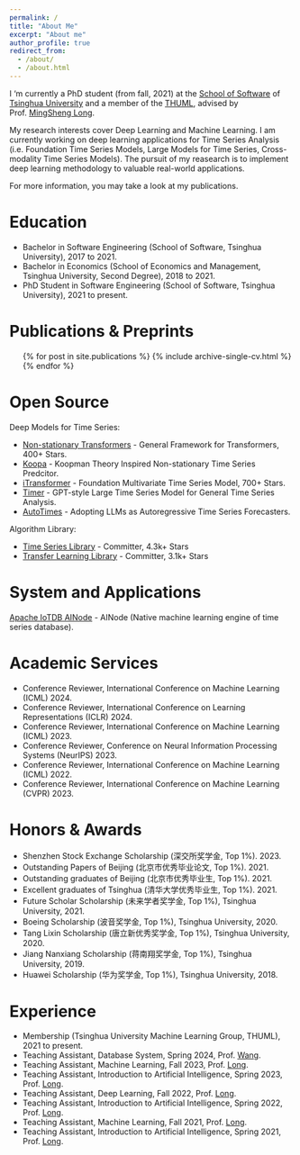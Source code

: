 ```yaml
---
permalink: /
title: "About Me"
excerpt: "About me"
author_profile: true
redirect_from: 
  - /about/
  - /about.html
---
```


I ‘m currently a PhD student (from fall, 2021) at the [School of Software](https://www.thss.tsinghua.edu.cn/en/) of [Tsinghua University](https://www.tsinghua.edu.cn/en/) and a member of the [THUML](https://thuml.ai/), advised by Prof. [MingSheng Long](http://ise.thss.tsinghua.edu.cn/~mlong/). 

My research interests cover Deep Learning and Machine Learning. I am currently working on deep learning applications for Time Series Analysis (i.e. Foundation Time Series Models, Large Models for Time Series, Cross-modality Time Series Models). The pursuit of my reasearch is to implement deep learning methodology to valuable real-world applications.

For more information, you may take a look at my publications.

Education
======

* Bachelor in Software Engineering (School of Software, Tsinghua University), 2017 to 2021.
* Bachelor in Economics (School of Economics and Management, Tsinghua University, Second Degree), 2018 to 2021.
* PhD Student in Software Engineering (School of Software, Tsinghua University), 2021 to present.


Publications & Preprints
======
  <ul>{% for post in site.publications %}
    {% include archive-single-cv.html %}
  {% endfor %}</ul>

Open Source
======
Deep Models for Time Series:
* [Non-stationary Transformers](https://github.com/thuml/Nonstationary_Transformers) - General Framework for Transformers, 400+ Stars.
* [Koopa](https://github.com/thuml/Koopa) - Koopman Theory Inspired Non-stationary Time Series Predcitor.
* [iTransformer](https://github.com/thuml/iTransformer) - Foundation Multivariate Time Series Model, 700+ Stars.
* [Timer](https://github.com/thuml/Timer) - GPT-style Large Time Series Model for General Time Series Analysis.
* [AutoTimes](https://github.com/thuml/AutoTimes) - Adopting LLMs as Autoregressive Time Series Forecasters.

Algorithm Library:
* [Time Series Library](https://github.com/thuml/Time-Series-Library) - Committer, 4.3k+ Stars
* [Transfer Learning Library](https://github.com/thuml/Transfer-Learning-Library) - Committer, 3.1k+ Stars

System and Applications
======
[Apache IoTDB AINode](https://mp.weixin.qq.com/s/mC5WZwM0ch7FdpJhFKSzLw) - AINode (Native machine learning engine of time series database).

Academic Services
======
* Conference Reviewer, International Conference on Machine Learning (ICML) 2024.
* Conference Reviewer, International Conference on Learning Representations (ICLR) 2024.
* Conference Reviewer, International Conference on Machine Learning (ICML) 2023.
* Conference Reviewer, Conference on Neural Information Processing Systems (NeurIPS) 2023.
* Conference Reviewer, International Conference on Machine Learning (ICML) 2022.
* Conference Reviewer, International Conference on Machine Learning (CVPR) 2023.

Honors & Awards
======
* Shenzhen Stock Exchange Scholarship (深交所奖学金, Top 1%). 2023.
* Outstanding Papers of Beijing (北京市优秀毕业论文, Top 1%). 2021.
* Outstanding graduates of Beijing (北京市优秀毕业生, Top 1%). 2021.
* Excellent graduates of Tsinghua (清华大学优秀毕业生, Top 1%). 2021.
* Future Scholar Scholarship (未来学者奖学金, Top 1%), Tsinghua University, 2021.
* Boeing Scholarship (波音奖学金, Top 1%), Tsinghua University, 2020.
* Tang Lixin Scholarship (唐立新优秀奖学金, Top 1%), Tsinghua University, 2020.
* Jiang Nanxiang Scholarship (蒋南翔奖学金, Top 1%), Tsinghua University, 2019.
* Huawei Scholarship (华为奖学金, Top 1%), Tsinghua University, 2018.

Experience
======
* Membership (Tsinghua University Machine Learning Group, THUML), 2021 to present.
* Teaching Assistant, Database System, Spring 2024, Prof. [Wang](https://scholar.google.com/citations?user=MiovcboAAAAJ&hl=zh-CN).
* Teaching Assistant, Machine Learning, Fall 2023, Prof. [Long](http://ise.thss.tsinghua.edu.cn/~mlong/).
* Teaching Assistant, Introduction to Artificial Intelligence, Spring 2023, Prof. [Long](http://ise.thss.tsinghua.edu.cn/~mlong/).
* Teaching Assistant, Deep Learning, Fall 2022, Prof. [Long](http://ise.thss.tsinghua.edu.cn/~mlong/).
* Teaching Assistant, Introduction to Artificial Intelligence, Spring 2022, Prof. [Long](http://ise.thss.tsinghua.edu.cn/~mlong/).
* Teaching Assistant, Machine Learning, Fall 2021, Prof. [Long](http://ise.thss.tsinghua.edu.cn/~mlong/).
* Teaching Assistant, Introduction to Artificial Intelligence, Spring 2021, Prof. [Long](http://ise.thss.tsinghua.edu.cn/~mlong/).
